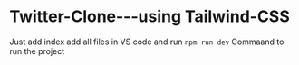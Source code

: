 # Twitter-Clone---using Tailwind-CSS
Just add index add all files in VS code and run `npm run dev` Commaand to run the project
